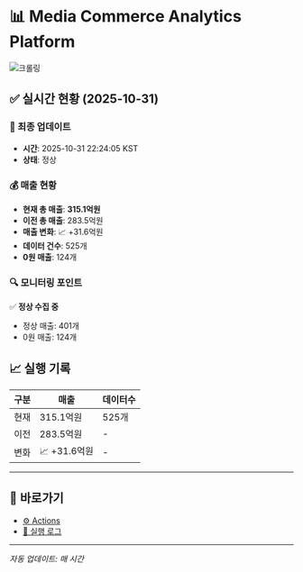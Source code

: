 # 📊 Media Commerce Analytics Platform

![크롤링](https://img.shields.io/badge/크롤링-정상-green)

## ✅ 실시간 현황 (2025-10-31)

### 📍 최종 업데이트
- **시간**: 2025-10-31 22:24:05 KST
- **상태**: 정상

### 💰 매출 현황
- **현재 총 매출**: **315.1억원**
- **이전 총 매출**: 283.5억원
- **매출 변화**: 📈 +31.6억원
- **데이터 건수**: 525개
- **0원 매출**: 124개

### 🔍 모니터링 포인트

✅ **정상 수집 중**
- 정상 매출: 401개
- 0원 매출: 124개


## 📈 실행 기록

| 구분 | 매출 | 데이터수 |
|------|------|----------|
| 현재 | 315.1억원 | 525개 |
| 이전 | 283.5억원 | - |
| 변화 | 📈 +31.6억원 | - |

---

## 🔗 바로가기

- [⚙️ Actions](../../actions)
- [📝 실행 로그](../../actions/workflows/daily_scraping.yml)

---

*자동 업데이트: 매 시간*
